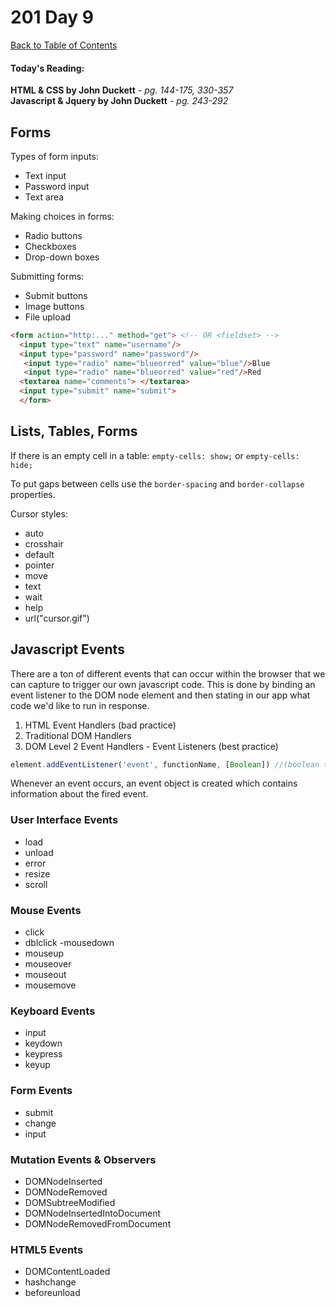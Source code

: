 # 201 Day 9
[Back to Table of Contents](../reading-notes.md)<br/>

#### Today's Reading:<br/>
**HTML & CSS by John Duckett** - *pg. 144-175, 330-357*<br/>
**Javascript & Jquery by John Duckett** - *pg. 243-292*

## Forms
Types of form inputs:
- Text input
- Password input
- Text area

Making choices in forms:
- Radio buttons
- Checkboxes
- Drop-down boxes

Submitting forms:
- Submit buttons
- Image buttons
- File upload

```html
<form action="http:..." method="get"> <!-- OR <fieldset> -->
  <input type="text" name="username"/>
  <input type="password" name="password"/>
   <input type="radio" name="blueorred" value="blue"/>Blue
   <input type="radio" name="blueorred" value="red"/>Red
  <textarea name="comments"> </textarea>
  <input type="submit" name="submit">
  </form>
```

## Lists, Tables, Forms
If there is an empty cell in a table:
`empty-cells: show;` or `empty-cells: hide;`

To put gaps between cells use the `border-spacing` and `border-collapse` properties.

Cursor styles:
- auto
- crosshair
- default
- pointer
- move
- text
- wait
- help
- url("cursor.gif")

## Javascript Events

There are a ton of different events that can occur within the browser that we can capture to trigger our own javascript code. This is done by binding an event listener to the DOM node element and then stating in our app what code we'd like to run in response.

1. HTML Event Handlers (bad practice)
2. Traditional DOM Handlers
3. DOM Level 2 Event Handlers - Event Listeners (best practice)

```javascript
element.addEventListener('event', functionName, [Boolean]) //(boolean typically set to false)
```

Whenever an event occurs, an event object is created which contains information about the fired event.

### User Interface Events
- load
- unload
- error
- resize
- scroll

### Mouse Events
- click
- dblclick
-mousedown
- mouseup
- mouseover
- mouseout
- mousemove

### Keyboard Events
- input
- keydown 
- keypress
- keyup

### Form Events
- submit
- change
- input

### Mutation Events & Observers
- DOMNodeInserted
- DOMNodeRemoved
- DOMSubtreeModified
- DOMNodeInsertedIntoDocument
- DOMNodeRemovedFromDocument

### HTML5 Events
- DOMContentLoaded
- hashchange
- beforeunload